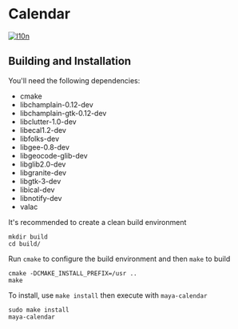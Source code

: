 # Calendar
[![l10n](https://l10n.elementary.io/widgets/calendar/-/svg-badge.svg)](https://l10n.elementary.io/projects/calendar)

## Building and Installation

You'll need the following dependencies:

* cmake
* libchamplain-0.12-dev
* libchamplain-gtk-0.12-dev
* libclutter-1.0-dev
* libecal1.2-dev
* libfolks-dev
* libgee-0.8-dev
* libgeocode-glib-dev
* libglib2.0-dev
* libgranite-dev
* libgtk-3-dev
* libical-dev
* libnotify-dev
* valac

It's recommended to create a clean build environment

    mkdir build
    cd build/
    
Run `cmake` to configure the build environment and then `make` to build

    cmake -DCMAKE_INSTALL_PREFIX=/usr ..
    make
    
To install, use `make install` then execute with `maya-calendar`

    sudo make install
    maya-calendar
